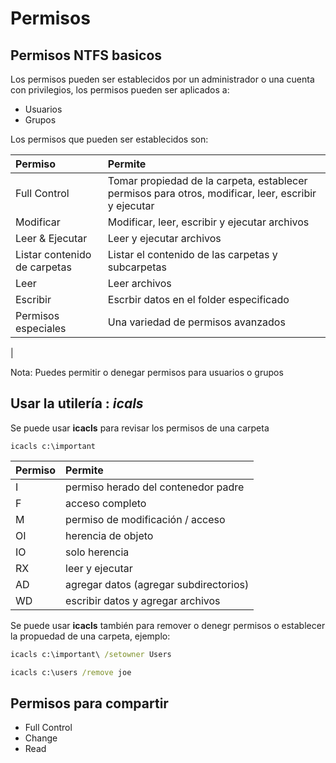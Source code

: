 # Permisos

## Permisos NTFS basicos

Los permisos pueden ser establecidos por un administrador o una cuenta con privilegios, los permisos pueden ser aplicados a:

- Usuarios
- Grupos

Los permisos que pueden ser establecidos son:

| Permiso                       |  Permite
|:------------------------------|:--------------------
| Full Control                  | Tomar propiedad de la carpeta, establecer permisos para otros, modificar, leer, escribir y ejecutar
| Modificar                     | Modificar, leer, escribir y ejecutar archivos
| Leer & Ejecutar               | Leer y ejecutar archivos
| Listar contenido de carpetas  | Listar el contenido de las carpetas y subcarpetas
| Leer                          | Leer archivos
| Escribir                      | Escrbir datos en el folder especificado 
| Permisos especiales           | Una variedad de permisos avanzados
|


Nota: Puedes permitir o denegar permisos para usuarios o grupos

## Usar la utilería : _icals_

Se puede usar **icacls** para revisar los permisos de una carpeta
```
icacls c:\important
``` 
| Permiso                       |  Permite
|:------------------------------|:--------------------
| I     | permiso herado del contenedor padre
| F     | acceso completo
| M     | permiso de modificación / acceso
| OI    | herencia de objeto
| IO    | solo herencia
| RX    | leer y ejecutar
| AD    | agregar datos (agregar subdirectorios)
| WD    | escribir datos y agregar archivos

Se puede usar **icacls** también para remover o denegr permisos o establecer la propuedad de una carpeta, ejemplo:

```cmd
icacls c:\important\ /setowner Users
```

```cmd
icacls c:\users /remove joe
```

## Permisos para compartir

- Full Control
- Change
- Read